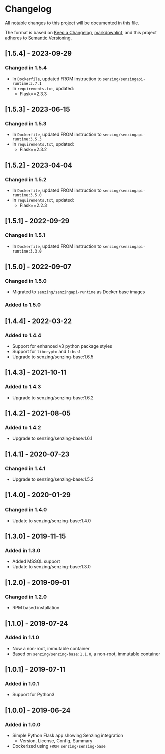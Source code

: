 # Changelog

All notable changes to this project will be documented in this file.

The format is based on [Keep a Changelog](https://keepachangelog.com/en/1.0.0/),
[markdownlint](https://dlaa.me/markdownlint/),
and this project adheres to [Semantic Versioning](https://semver.org/spec/v2.0.0.html).

## [1.5.4] - 2023-09-29

### Changed in 1.5.4

- In `Dockerfile`, updated FROM instruction to `senzing/senzingapi-runtime:3.7.1`
- In `requirements.txt`, updated:
  - Flask==2.3.3

## [1.5.3] - 2023-06-15

### Changed in 1.5.3

- In `Dockerfile`, updated FROM instruction to `senzing/senzingapi-runtime:3.5.3`
- In `requirements.txt`, updated:
  - Flask==2.3.2

## [1.5.2] - 2023-04-04

### Changed in 1.5.2

- In `Dockerfile`, updated FROM instruction to `senzing/senzingapi-runtime:3.5.0`
- In `requirements.txt`, updated:
  - Flask==2.2.3

## [1.5.1] - 2022-09-29

### Changed in 1.5.1

- In `Dockerfile`, updated FROM instruction to `senzing/senzingapi-runtime:3.3.0`

## [1.5.0] - 2022-09-07

### Changed in 1.5.0

- Migrated to `senzing/senzingapi-runtime` as Docker base images

### Added to 1.5.0

## [1.4.4] - 2022-03-22

### Added to 1.4.4

- Support for enhanced v3 python package styles
- Support for `libcrypto` and `libssl`
- Upgrade to senzing/senzing-base:1.6.5

## [1.4.3] - 2021-10-11

### Added to 1.4.3

- Upgrade to senzing/senzing-base:1.6.2

## [1.4.2] - 2021-08-05

### Added to 1.4.2

- Upgrade to senzing/senzing-base:1.6.1

## [1.4.1] - 2020-07-23

### Changed in 1.4.1

- Upgrade to senzing/senzing-base:1.5.2

## [1.4.0] - 2020-01-29

### Changed in 1.4.0

- Update to senzing/senzing-base:1.4.0

## [1.3.0] - 2019-11-15

### Added in 1.3.0

- Added MSSQL support
- Update to senzing/senzing-base:1.3.0

## [1.2.0] - 2019-09-01

### Changed in 1.2.0

- RPM based installation

## [1.1.0] - 2019-07-24

### Added in 1.1.0

- Now a non-root, immutable container
- Based on `senzing/senzing-base:1.1.0`, a non-root, immutable container

## [1.0.1] - 2019-07-11

### Added in 1.0.1

- Support for Python3

## [1.0.0] - 2019-06-24

### Added in 1.0.0

- Simple Python Flask app showing Senzing integration
  - Version, License, Config, Summary
- Dockerized using `FROM senzing/senzing-base`
